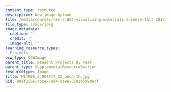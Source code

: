 ```yaml
---
content_type: resource
description: New image Upload
file: /media/courses/res-3-004-visualizing-materials-science-fall-2017/98af2566dbce78d4ca9e3501b5080acf_MITRES_3_004F17_25_anon-th.jpg
file_type: image/jpeg
image_metadata:
  caption: ''
  credit: ''
  image-alt: ''
learning_resource_types:
- Projects
ocw_type: OCWImage
parent_title: Student Projects by Year
parent_type: SupplementalResourceSection
resourcetype: Image
title: MITRES_3_004F17_25_anon-th.jpg
uid: 98af2566-dbce-78d4-ca9e-3501b5080acf
---
```

